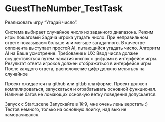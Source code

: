 # GuestTheNumber_TestTask
Реализовать игру “Угадай число”.

Система выбирает случайное число из заданного диапазона.
Режим игры пошаговый
Задача игрока угадать число.
При неправильном ответе показываем больше или меньше загаданного.
В качестве оппонента выступает простой AI, пытающийся угадать число. Алгоритм AI на Ваше усмотрение.
Требования к UX:
Ввод числа должен осуществляться путем нажатия кнопок с цифрами в интерфейсе игры.
Результат ответа игроков должен отображаться в интерфейсе игры
После каждого ответа, расположение цифр должно меняться на случайное


Проект ожидается на github или gitlab платформе.
Проект должен компилироваться, запускаться и отрабатывать основной функционал. Наличие багов не ломающих основную ветку поведения допускается. 

Запуск с Start.scene
Запускайте в 16:9, мне очень лень верстать :)
Тестов немного, только на основную лоигку, над вью не заморачивался.